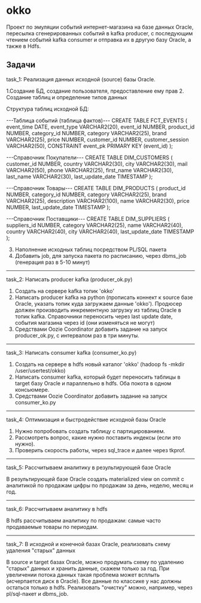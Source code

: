 # okko

Проект по эмуляции событий интернет-магазина на базе данных Oracle, пересылка сгенерированных событий в kafka producer, с последующим чтением событий kafka consumer и отправка их в другую базу Oracle, а также в Hdfs.

Задачи
----------------------------------------------------------------------------------------------------------------------------
task_1: Реализация данных исходной (source) базы Oracle. 

1.Создание БД, создание пользователя, предоставление ему прав
2. Создание таблиц и определение типов данных

Структура таблиц исходной БД:

---Таблица событий (таблица фактов)---
CREATE TABLE FCT_EVENTS ( 
event_time DATE, 
event_type VARCHAR2(20), 
event_id NUMBER, 
product_id NUMBER, 
category_id NUMBER, 
category VARCHAR2(25), 
brand VARCHAR2(25), 
price NUMBER, 
customer_id NUMBER, 
customer_session VARCHAR2(50), 
CONSTRAINT event_pk PRIMARY KEY (event_id) 
);

---Справочник Покупатели---
CREATE TABLE DIM_CUSTOMERS ( 
customer_id NUMBER, 
country VARCHAR2(30), 
city VARCHAR2(30), 
mail VARCHAR2(50), 
phone VARCHAR2(25), 
first_name VARCHAR2(30), 
last_name VARCHAR2(30), 
last_update_date TIMESTAMP 
);
 

---Справочник Товары---
CREATE TABLE DIM_PRODUCTS ( 
product_id NUMBER, 
category_id NUMBER, 
category VARCHAR2(25), 
brand VARCHAR2(25), 
description VARCHAR2(100), 
name VARCHAR2(30), 
price NUMBER, 
last_update_date TIMESTAMP 
);

---Справочник Поставщики---
CREATE TABLE DIM_SUPPLIERS ( 
suppliers_id NUMBER, 
category VARCHAR2(25), 
name VARCHAR2(40), 
country VARCHAR2(40), 
city VARCHAR2(40), 
last_update_date TIMESTAMP 
);


3. Наполнение исходных таблиц посредством PL/SQL пакета
4. Добавить job, для запуска пакета по расписанию, через dbms_job (генерация раз в 5-10 минут)

----------------------------------------------------------------------------------------------------------------------------
task_2: Написать producer kafka (producer_ok.py)

1. Создать на сервере kafka топик 'okko' 
2. Написать producer kafka на python (прописать коннект к source базе Oraclе, указать топик куда загружаем данные 'okko'). Продюсер должен производить инкрементную загрузку из таблиц Oracle в топик kafka. Справочники переносить через last update date, события магазина через id (они изменяться не могут)
3. Средствами Oozie Coordinator добавить задание на запуск producer_ok.py, с интервалом раз в три минуты.		

----------------------------------------------------------------------------------------------------------------------------
task_3: Написать consumer kafka (consumer_ko.py)

1. Создать на сервере в hdfs новый каталог 'okko' (hadoop fs -mkdir /user/usertest/okko)
2. Написать consumer kafka, который будет переносить таблицы в target базу Oracle и параллельно в hdfs. Оба покота в одном консьюмере. 
3. Средствами Oozie Coordinator добавить задание на запуск consumer_ko.py

----------------------------------------------------------------------------------------------------------------------------
task_4: Оптимизация и быстродействие исходной базы Oracle

1. Нужно попробовать создать таблицу с партицированием.
2. Рассмотреть вопрос, какие нужно поставить индексы (если это нужно).
3. Проверить скорость работы, через sql_trace и далее через tkprof.

----------------------------------------------------------------------------------------------------------------------------
task_5:  Рассчитываем аналитику в результирующей базе Oracle

В результирующей базе Oracle создать materialized view on commit с аналитикой по продажам
цифры по продажам за день, неделю, месяц и год.

----------------------------------------------------------------------------------------------------------------------------
task_6: Рассчитываем аналитику в hdfs

В hdfs рассчитываем аналитику по продажам: самые часто продаваемые товары по периодам.

----------------------------------------------------------------------------------------------------------------------------
task_7: В исходной и конечной базах Oracle, реализовать схему удаления "старых" данных

В source и target базах Oracle, можно продумать схему по удалению "старых" данных и хранить данные, скажем только за год. 
При увеличении потока данных такая проблема может всплыть (исчерпается диск в Oracle). Все данные по классике у нас должны остаться только в hdfs. 
Реализовать "очистку" можно, например, через pl/sql-пакет и dbms_job.
